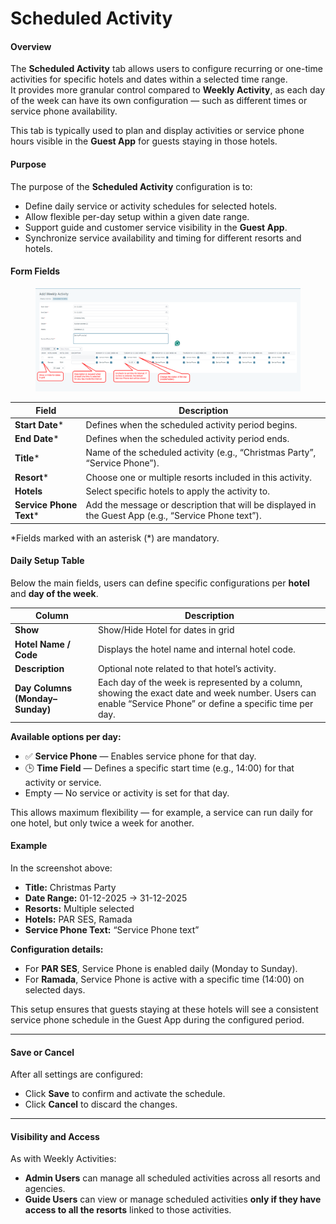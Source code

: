 # Scheduled Activity

#### **Overview**

The **Scheduled Activity** tab allows users to configure recurring or one-time activities for specific hotels and dates within a selected time range.\
It provides more granular control compared to **Weekly Activity**, as each day of the week can have its own configuration — such as different times or service phone availability.

This tab is typically used to plan and display activities or service phone hours visible in the **Guest App** for guests staying in those hotels.

#### **Purpose**

The purpose of the **Scheduled Activity** configuration is to:

* Define daily service or activity schedules for selected hotels.
* Allow flexible per-day setup within a given date range.
* Support guide and customer service visibility in the **Guest App**.
* Synchronize service availability and timing for different resorts and hotels.

#### **Form Fields**

<figure><img src="../../.gitbook/assets/image (435).png" alt=""><figcaption></figcaption></figure>

| **Field**                | **Description**                                                                                      |
| ------------------------ | ---------------------------------------------------------------------------------------------------- |
| **Start Date**\*         | Defines when the scheduled activity period begins.                                                   |
| **End Date**\*           | Defines when the scheduled activity period ends.                                                     |
| **Title**\*              | Name of the scheduled activity (e.g., “Christmas Party”, “Service Phone”).                           |
| **Resort**\*             | Choose one or multiple resorts included in this activity.                                            |
| **Hotels**               | Select specific hotels to apply the activity to.                                                     |
| **Service Phone Text**\* | Add the message or description that will be displayed in the Guest App (e.g., “Service Phone text”). |

\*Fields marked with an asterisk (\*) are mandatory.

#### **Daily Setup Table**

Below the main fields, users can define specific configurations per **hotel** and **day of the week**.

| **Column**                      | **Description**                                                                                                                                              |
| ------------------------------- | ------------------------------------------------------------------------------------------------------------------------------------------------------------ |
| **Show**                        | Show/Hide Hotel for dates in grid                                                                                                                            |
| **Hotel Name / Code**           | Displays the hotel name and internal hotel code.                                                                                                             |
| **Description**                 | Optional note related to that hotel’s activity.                                                                                                              |
| **Day Columns (Monday–Sunday)** | Each day of the week is represented by a column, showing the exact date and week number. Users can enable “Service Phone” or define a specific time per day. |

**Available options per day:**

* ✅ **Service Phone** — Enables service phone for that day.
* 🕒 **Time Field** — Defines a specific start time (e.g., 14:00) for that activity or service.
* Empty — No service or activity is set for that day.

This allows maximum flexibility — for example, a service can run daily for one hotel, but only twice a week for another.

#### **Example**

In the screenshot above:

* **Title:** Christmas Party
* **Date Range:** 01-12-2025 → 31-12-2025
* **Resorts:** Multiple selected
* **Hotels:** PAR SES, Ramada
* **Service Phone Text:** “Service Phone text”

**Configuration details:**

* For **PAR SES**, Service Phone is enabled daily (Monday to Sunday).
* For **Ramada**, Service Phone is active with a specific time (14:00) on selected days.

This setup ensures that guests staying at these hotels will see a consistent service phone schedule in the Guest App during the configured period.

***

#### **Save or Cancel**

After all settings are configured:

* Click **Save** to confirm and activate the schedule.
* Click **Cancel** to discard the changes.

***

#### **Visibility and Access**

As with Weekly Activities:

* **Admin Users** can manage all scheduled activities across all resorts and agencies.
* **Guide Users** can view or manage scheduled activities **only if they have access to all the resorts** linked to those activities.
